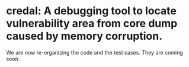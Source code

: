 # credal: A debugging tool to locate vulnerability area from core dump caused by memory corruption. 
We are now re-organizing the code and the test cases. They are coming soon. 
